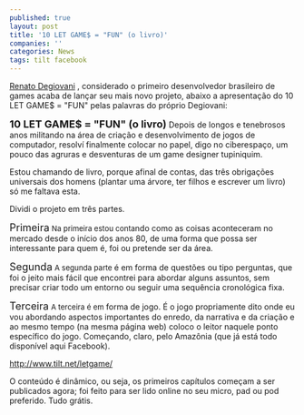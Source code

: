 ```yaml
---
published: true
layout: post
title: '10 LET GAME$ = "FUN" (o livro)'
companies: ''
categories: News
tags: tilt facebook
---
```


 
<a href="http://pt.wikipedia.org/wiki/Renato_Degiovani" target="_blank">Renato Degiovani</a>
, considerado o primeiro desenvolvedor brasileiro de games acaba de lançar seu mais novo projeto, abaixo a apresentação do 10 LET GAME$ = "FUN" pelas palavras do próprio Degiovani:
 
<strong><font size="4">10 LET GAME$ = "FUN" (o livro)</font></strong>
Depois de longos e tenebrosos anos militando na área de criação e desenvolvimento de jogos de computador, resolví finalmente colocar no papel, digo no ciberespaço, um pouco das agruras e desventuras de um game designer tupiniquim.
 
<span style="text-align: justify;">Estou chamando de livro, porque afinal de contas, das três obrigações universais dos homens (plantar uma árvore, ter filhos e escrever um livro) só me faltava esta.</span>
 
Dividi o projeto em três partes.
 
<font size="4">Primeira</font>
<font size="2">Na primeira estou conta</font>ndo como as coisas aconteceram no mercado desde o início dos anos 80, de uma forma que possa ser interessante para quem é, foi ou pretende ser da área.
 
<font size="4">Segunda</font>
<span style="text-align: justify;"><font size="2">A segunda parte </font>é em forma de questões ou tipo perguntas, que foi o jeito mais fácil que encontrei para abordar alguns assuntos, sem precisar criar todo um entorno ou seguir uma sequência cronológica fixa.</span>
 
<font size="4">Terceira</font>
<font size="2">A terceira é em</font> forma de jogo. É o jogo propriamente dito onde eu vou abordando aspectos importantes do enredo, da narrativa e da criação e ao mesmo tempo (na mesma página web) coloco o leitor naquele ponto específico do jogo. Começando, claro, pelo Amazônia (que já está todo disponível aqui Facebook).
 
<font color="#888888"><a href="http://www.tilt.net/letgame/" target="_blank">http://www.tilt.net/letgame/</a>
</font>
 
O conteúdo é dinâmico, ou seja, os primeiros capítulos começam a ser publicados agora; foi feito para ser lido online no seu micro, pad ou pod preferido. Tudo grátis.
 
